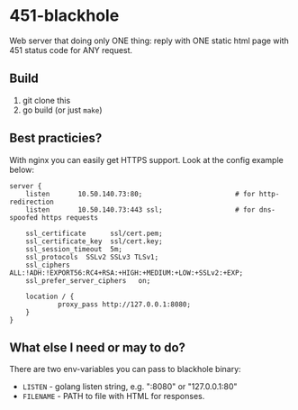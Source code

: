 # 451-blackhole
Web server that doing only ONE thing: reply with ONE static html page with 451 status code for ANY request.

## Build

1. git clone this
2. go build (or just `make`)

## Best practicies?

With nginx you can easily get HTTPS support. Look at the config example below:

``` nginx
server {
    listen       10.50.140.73:80;                       # for http-redirection
    listen       10.50.140.73:443 ssl;                  # for dns-spoofed https requests

    ssl_certificate      ssl/cert.pem;
    ssl_certificate_key  ssl/cert.key;
    ssl_session_timeout  5m;
    ssl_protocols  SSLv2 SSLv3 TLSv1;
    ssl_ciphers  ALL:!ADH:!EXPORT56:RC4+RSA:+HIGH:+MEDIUM:+LOW:+SSLv2:+EXP;
    ssl_prefer_server_ciphers   on;

    location / {
            proxy_pass http://127.0.0.1:8080;
    }
}
```

## What else I need or may to do?

There are two env-variables you can pass to blackhole binary:

- `LISTEN` - golang listen string, e.g. ":8080" or "127.0.0.1:80"
- `FILENAME` - PATH to file with HTML for responses.
